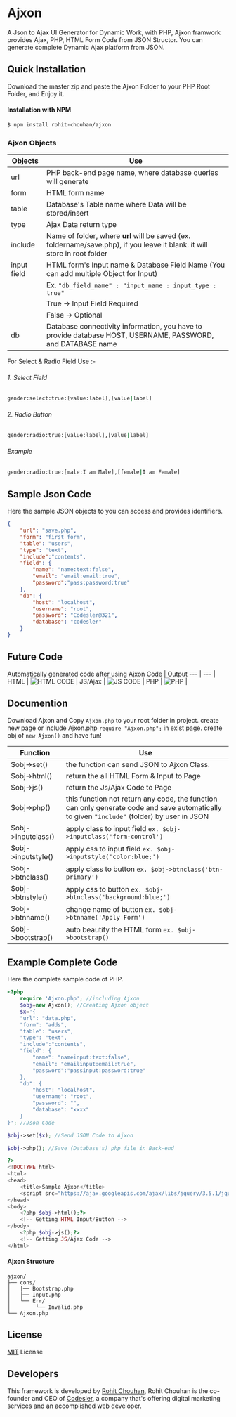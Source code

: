 # Ajxon
A Json to Ajax UI Generator for Dynamic Work, with PHP, Ajxon framwork provides Ajax, PHP, HTML Form Code from JSON Structor. You can generate complete Dynamic Ajax platform from JSON.

## Quick Installation
Download the master zip and paste the Ajxon Folder to your PHP Root Folder, and Enjoy it.

#### Installation with NPM
```sh
$ npm install rohit-chouhan/ajxon
```

### Ajxon Objects
Objects | Use 
--- | --- |
url | PHP back-end page name, where database queries will generate |
form | HTML form name |
table | Database's Table name where Data will be stored/insert |
type| Ajax Data return type |
include| Name of folder, where **url** will be saved (ex. foldername/save.php), if you leave it blank. it will store in root folder |
input field | HTML form's Input name & Database Field Name (You can add multiple Object for Input) |
| | Ex. `"db_field_name" : "input_name : input_type : true"` |
| | True -> Input Field Required |
| | False -> Optional |
db | Database connectivity information, you have to provide database HOST, USERNAME, PASSWORD, and DATABASE name |

For Select & Radio Field Use :-

###### 1. Select Field
```sh
gender:select:true:[value:label],[value|label]
```
###### 2. Radio Button
```sh
gender:radio:true:[value:label],[value|label]
```
###### Example
```sh
gender:radio:true:[male:I am Male],[female|I am Female]
```

## Sample Json Code
Here the sample JSON objects to you can access and provides identifiers.
```json
{
    "url": "save.php",
    "form": "first_form",
    "table": "users",
    "type": "text",
    "include":"contents",
    "field": {
        "name": "name:text:false",
        "email": "email:email:true",
        "password":"pass:password:true"
    },
    "db": {
        "host": "localhost",
        "username": "root",
        "password": "Codesler@321",
        "database": "codesler"
    }
}
``` 
## Future Code
Automatically generated code after using Ajxon
Code | Output
--- | --- |
HTML | ![HTML CODE](https://i.ibb.co/rFNhKGj/html.png) |
JS/Ajax | ![JS CODE](https://i.ibb.co/wJhZ9ft/js.png) |
PHP | ![PHP](https://i.ibb.co/D80pw3N/php.png) |

## Documention
Download Ajxon and Copy `Ajxon.php` to your root folder in project. create new page or include Ajxon.php `require "Ajxon.php";` in exist page. create obj of `new Ajxon()` and have fun!

Function | Use 
--- | --- |
$obj->set(<json>) | the function can send JSON to Ajxon Class.
$obj->html() | return the all HTML Form & Input to Page
$obj->js() | return the Js/Ajax Code to Page
$obj->php() | this function not return any code, the function can only generate code and save automatically to given `"include"` (folder) by user in JSON
$obj->inputclass() | apply class to input field `ex. $obj->inputclass('form-control')` |
$obj->inputstyle() | apply css to input field `ex. $obj->inputstyle('color:blue;')` |
$obj->btnclass() | apply class to button `ex. $obj->btnclass('btn-primary')` |
$obj->btnstyle() | apply css to button `ex. $obj->btnclass('background:blue;')` |
$obj->btnname() | change name of button `ex. $obj->btnname('Apply Form')` |
$obj->bootstrap() | auto beautify the HTML form `ex. $obj->bootstrap()` |

    
## Example Complete Code
Here the complete sample code of PHP.

```php
<?php
    require 'Ajxon.php'; //including Ajxon
    $obj=new Ajxon(); //Creating Ajxon object
    $x='{
    "url": "data.php",
    "form": "adds",
    "table": "users",
    "type": "text",
    "include":"contents",
    "field": {
        "name": "nameinput:text:false",
        "email": "emailinput:email:true",
        "password":"passinput:password:true"
    },
    "db": {
        "host": "localhost",
        "username": "root",
        "password": "",
        "database": "xxxx"
    }
}'; //Json Code

$obj->set($x); //Send JSON Code to Ajxon

$obj->php(); //Save (Database's) php file in Back-end

?>
<!DOCTYPE html>
<html>
<head>
    <title>Sample Ajxon</title>
    <script src="https://ajax.googleapis.com/ajax/libs/jquery/3.5.1/jquery.min.js"></script>
</head>
<body>
    <?php $obj->html();?>
    <!-- Getting HTML Input/Button -->
</body>
    <?php $obj->js();?>
    <!-- Getting JS/Ajax Code -->
</html>
```
#### Ajxon Structure
```
ajxon/
├── cons/
│   |── Bootstrap.php
│   ├── Input.php
│   └── Err/
│        └── Invalid.php  
└── Ajxon.php
```

## License
[MIT](https://choosealicense.com/licenses/mit/) License

## Developers
This framework is developed by [Rohit Chouhan](https://facebook.com/itsrohitofficailprofile), Rohit Chouhan is the co-founder and CEO of [Codesler](https://g.co/kgs/1jTqhr), a company that's offering digital marketing services and an accomplished web developer.
